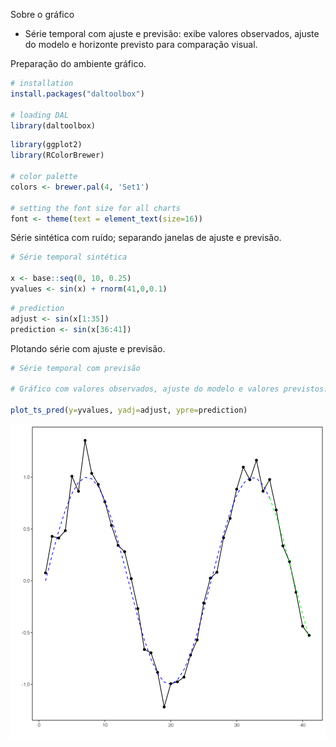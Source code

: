 Sobre o gráfico
- Série temporal com ajuste e previsão: exibe valores observados, ajuste do modelo e horizonte previsto para comparação visual.

Preparação do ambiente gráfico.

``` r
# installation 
install.packages("daltoolbox")

# loading DAL
library(daltoolbox) 
```


``` r
library(ggplot2)
library(RColorBrewer)

# color palette
colors <- brewer.pal(4, 'Set1')

# setting the font size for all charts
font <- theme(text = element_text(size=16))
```

Série sintética com ruído; separando janelas de ajuste e previsão.

``` r
# Série temporal sintética

x <- base::seq(0, 10, 0.25)
yvalues <- sin(x) + rnorm(41,0,0.1)
```


``` r
# prediction
adjust <- sin(x[1:35])
prediction <- sin(x[36:41])
```

Plotando série com ajuste e previsão.

``` r
# Série temporal com previsão

# Gráfico com valores observados, ajuste do modelo e valores previstos. 

plot_ts_pred(y=yvalues, yadj=adjust, ypre=prediction)
```

![plot of chunk unnamed-chunk-5](fig/grf_ts_pred/unnamed-chunk-5-1.png)
